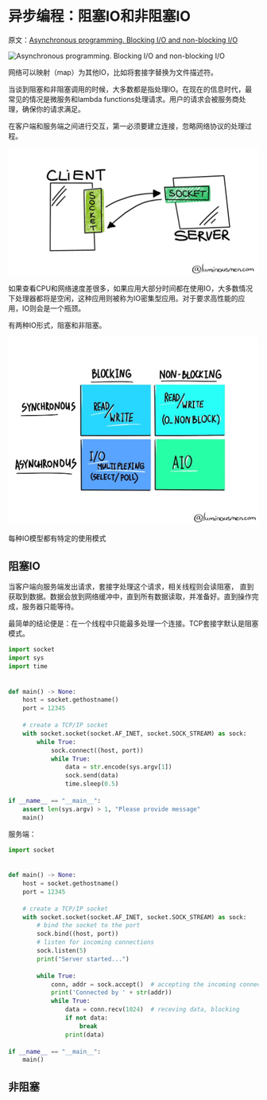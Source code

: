 # 异步编程：阻塞IO和非阻塞IO

原文：[Asynchronous programming. Blocking I/O and non-blocking I/O](https://luminousmen.com/post/asynchronous-programming-blocking-and-non-blocking)

![Asynchronous programming. Blocking I/O and non-blocking I/O](s异步编程：阻塞IO和非阻塞IO.assets/asynchronous-programming.jpg)

网络可以映射（map）为其他IO，比如将套接字替换为文件描述符。

当谈到阻塞和非阻塞调用的时候，大多数都是指处理IO。在现在的信息时代，最常见的情况是微服务和lambda functions处理请求。用户的请求会被服务商处理，确保你的请求满足。

在客户端和服务端之间进行交互，第一必须要建立连接，忽略网络协议的处理过程。

![Client-server communication](异步编程：阻塞IO和非阻塞IO.assets/asynchronous-programming-blocking-and-non-blocking-1.jpg)

如果查看CPU和网络速度差很多，如果应用大部分时间都在使用IO，大多数情况下处理器都将是空闲，这种应用则被称为IO密集型应用。对于要求高性能的应用，IO则会是一个瓶颈。

有两种IO形式，阻塞和非阻塞。

![I/O models](异步编程：阻塞IO和非阻塞IO.assets/asynchronous-programming-blocking-and-non-blocking-3.jpg)

每种IO模型都有特定的使用模式

## 阻塞IO

当客户端向服务端发出请求，套接字处理这个请求，相关线程则会读阻塞， 直到获取到数据。数据会放到网络缓冲中，直到所有数据读取，并准备好。直到操作完成，服务器只能等待。

最简单的结论便是：在一个线程中只能最多处理一个连接。TCP套接字默认是阻塞模式。

```python
import socket
import sys
import time


def main() -> None:
    host = socket.gethostname()
    port = 12345

    # create a TCP/IP socket
    with socket.socket(socket.AF_INET, socket.SOCK_STREAM) as sock:
        while True:
            sock.connect((host, port))
            while True:
                data = str.encode(sys.argv[1])
                sock.send(data)
                time.sleep(0.5)

if __name__ == "__main__":
    assert len(sys.argv) > 1, "Please provide message"
    main()
```

服务端：

```python
import socket


def main() -> None:
    host = socket.gethostname()
    port = 12345
    
    # create a TCP/IP socket
    with socket.socket(socket.AF_INET, socket.SOCK_STREAM) as sock:
        # bind the socket to the port
        sock.bind((host, port))
        # listen for incoming connections
        sock.listen(5)
        print("Server started...")

        while True:
            conn, addr = sock.accept()  # accepting the incoming connection, blocking
            print('Connected by ' + str(addr))
            while True:
                data = conn.recv(1024)  # receving data, blocking
                if not data: 
                    break
                print(data)

if __name__ == "__main__":
    main()
```



## 非阻塞

